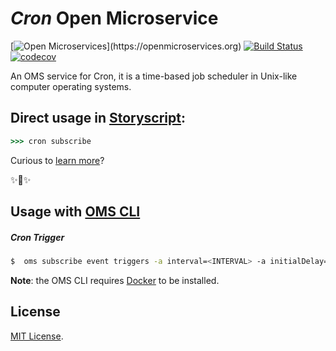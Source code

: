# _Cron_ Open Microservice

[![Open Microservices](https://img.shields.io/badge/OMS%20Enabled-👍-green.svg?)](https://openmicroservices.org)
[![Build Status](https://travis-ci.com/oms-services/cron.svg?branch=master)](https://travis-ci.com/oms-services/cron)
[![codecov](https://codecov.io/gh/omg-services/cron/branch/master/graph/badge.svg)](https://codecov.io/gh/oms-services/cron)

An OMS service for Cron, it is a time-based job scheduler in Unix-like computer operating systems.

## Direct usage in [Storyscript](https://storyscript.io/):

```coffee
>>> cron subscribe

```

Curious to [learn more](https://docs.storyscript.io/)?

✨🍰✨

## Usage with [OMS CLI](https://www.npmjs.com/package/@microservices/oms)
##### Cron Trigger
```sh
$  oms subscribe event triggers -a interval=<INTERVAL> -a initialDelay=<INITIAL_DELAY>
```

**Note**: the OMS CLI requires [Docker](https://docs.docker.com/install/) to be installed.

## License
[MIT License](https://github.com/oms-services/cron/blob/master/LICENSE).

